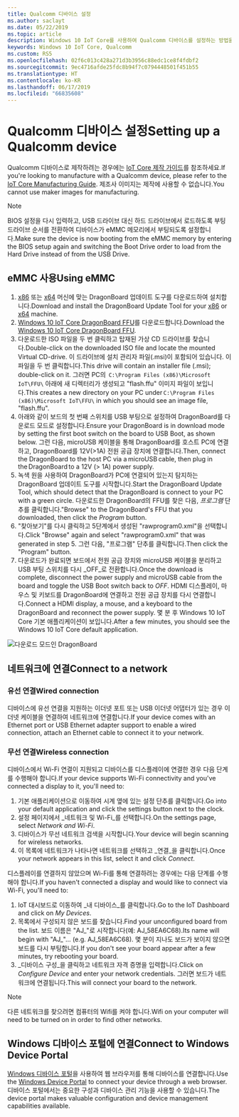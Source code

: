 ```yaml
---
title: Qualcomm 디바이스 설정
ms.author: saclayt
ms.date: 05/22/2019
ms.topic: article
description: Windows 10 IoT Core를 사용하여 Qualcomm 디바이스를 설정하는 방법을 알아봅니다.
keywords: Windows 10 IoT Core, Qualcomm
ms.custom: RS5
ms.openlocfilehash: 02f6c013c428a271d3b3956c88edc1ce8f4fdbf2
ms.sourcegitcommit: 9ec4716afde25fdc8b94f7c0794448501f451b55
ms.translationtype: HT
ms.contentlocale: ko-KR
ms.lasthandoff: 06/17/2019
ms.locfileid: "66835608"
---
```

# <a name="setting-up-a-qualcomm-device"></a><span data-ttu-id="9a5c5-104">Qualcomm 디바이스 설정</span><span class="sxs-lookup"><span data-stu-id="9a5c5-104">Setting up a Qualcomm device</span></span>

<span data-ttu-id="9a5c5-105">Qualcomm 디바이스로 제작하려는 경우에는 [IoT Core 제작 가이드](https://docs.microsoft.com/en-us/windows-hardware/manufacture/iot/iot-core-manufacturing-guide)를 참조하세요.</span><span class="sxs-lookup"><span data-stu-id="9a5c5-105">If you're looking to manufacture with a Qualcomm device, please refer to the [IoT Core Manufacturing Guide](https://docs.microsoft.com/en-us/windows-hardware/manufacture/iot/iot-core-manufacturing-guide).</span></span> <span data-ttu-id="9a5c5-106">제조사 이미지는 제작에 사용할 수 없습니다.</span><span class="sxs-lookup"><span data-stu-id="9a5c5-106">You cannot use maker images for manufacturing.</span></span>

> [!NOTE]
> <span data-ttu-id="9a5c5-107">BIOS 설정을 다시 입력하고, USB 드라이브 대신 하드 드라이브에서 로드하도록 부팅 드라이브 순서를 전환하여 디바이스가 eMMC 메모리에서 부팅되도록 설정합니다.</span><span class="sxs-lookup"><span data-stu-id="9a5c5-107">Make sure the device is now booting from the eMMC memory by entering the BIOS setup again and switching the Boot Drive order to load from the Hard Drive instead of from the USB Drive.</span></span>

## <a name="using-emmc"></a><span data-ttu-id="9a5c5-108">eMMC 사용</span><span class="sxs-lookup"><span data-stu-id="9a5c5-108">Using eMMC</span></span>

1. <span data-ttu-id="9a5c5-109">[x86](https://developer.qualcomm.com/download/db410c/windows-10-iot-update-tool-dragonboard-410c-x86.zip) 또는 [x64](https://developer.qualcomm.com/download/db410c/windows-10-iot-update-tool-dragonboard-410c-x64.zip) 머신에 맞는 DragonBoard 업데이트 도구를 다운로드하여 설치합니다.</span><span class="sxs-lookup"><span data-stu-id="9a5c5-109">Download and install the DragonBoard Update Tool for your [x86](https://developer.qualcomm.com/download/db410c/windows-10-iot-update-tool-dragonboard-410c-x86.zip) or [x64](https://developer.qualcomm.com/download/db410c/windows-10-iot-update-tool-dragonboard-410c-x64.zip) machine.</span></span>
2. <span data-ttu-id="9a5c5-110">[Windows 10 IoT Core DragonBoard FFU](https://docs.microsoft.com/en-us/windows/iot-core/downloads)를 다운로드합니다.</span><span class="sxs-lookup"><span data-stu-id="9a5c5-110">Download the [Windows 10 IoT Core DragonBoard FFU](https://docs.microsoft.com/en-us/windows/iot-core/downloads).</span></span>
3. <span data-ttu-id="9a5c5-111">다운로드한 ISO 파일을 두 번 클릭하고 탑재된 가상 CD 드라이브를 찾습니다.</span><span class="sxs-lookup"><span data-stu-id="9a5c5-111">Double-click on the downloaded ISO file and locate the mounted Virtual CD-drive.</span></span> <span data-ttu-id="9a5c5-112">이 드라이브에 설치 관리자 파일(.msi)이 포함되어 있습니다. 이 파일을 두 번 클릭합니다.</span><span class="sxs-lookup"><span data-stu-id="9a5c5-112">This drive will contain an installer file (.msi); double-click on it.</span></span> <span data-ttu-id="9a5c5-113">그러면 PC의  `C:\Program Files (x86)\Microsoft IoT\FFU\` 아래에 새 디렉터리가 생성되고 "flash.ffu" 이미지 파일이 보입니다.</span><span class="sxs-lookup"><span data-stu-id="9a5c5-113">This creates a new directory on your PC under `C:\Program Files (x86)\Microsoft IoT\FFU\` in which you should see an image file, "flash.ffu".</span></span>
4. <span data-ttu-id="9a5c5-114">아래와 같이 보드의 첫 번째 스위치를 USB 부팅으로 설정하여 DragonBoard를 다운로드 모드로 설정합니다.</span><span class="sxs-lookup"><span data-stu-id="9a5c5-114">Ensure your DragonBoard is in download mode by setting the first boot switch on the board to USB Boot, as shown below.</span></span> <span data-ttu-id="9a5c5-115">그런 다음, microUSB 케이블을 통해 DragonBoard를 호스트 PC에 연결하고, DragonBoard를 12V(>1A) 전원 공급 장치에 연결합니다.</span><span class="sxs-lookup"><span data-stu-id="9a5c5-115">Then, connect the DragonBoard to the host PC via a microUSB cable, then plug in the DragonBoard to a 12V (> 1A) power supply.</span></span>
5. <span data-ttu-id="9a5c5-116">녹색 원을 사용하여 DragonBoard가 PC에 연결되어 있는지 탐지하는 DragonBoard 업데이트 도구를 시작합니다.</span><span class="sxs-lookup"><span data-stu-id="9a5c5-116">Start the DragonBoard Update Tool, which should detect that the DragonBoard is connect to your PC with a green circle.</span></span> <span data-ttu-id="9a5c5-117">다운로드한 DragonBoard의 FFU를 찾은 다음, _프로그램_ 단추를 클릭합니다.</span><span class="sxs-lookup"><span data-stu-id="9a5c5-117">"Browse" to the DragonBoard's FFU that you downloaded, then click the _Program_ button.</span></span>
6. <span data-ttu-id="9a5c5-118">"찾아보기"를 다시 클릭하고 5단계에서 생성된 "rawprogram0.xml"을 선택합니다.</span><span class="sxs-lookup"><span data-stu-id="9a5c5-118">Click "Browse" again and select "rawprogram0.xml" that was generated in step 5.</span></span> <span data-ttu-id="9a5c5-119">그런 다음, "프로그램" 단추를 클릭합니다.</span><span class="sxs-lookup"><span data-stu-id="9a5c5-119">Then click the "Program" button.</span></span>
7. <span data-ttu-id="9a5c5-120">다운로드가 완료되면 보드에서 전원 공급 장치와 microUSB 케이블을 분리하고 USB 부팅 스위치를 다시 _OFF_로 전환합니다.</span><span class="sxs-lookup"><span data-stu-id="9a5c5-120">Once the download is complete, disconnect the power supply and microUSB cable from the board and toggle the USB Boot switch back to _OFF_.</span></span> <span data-ttu-id="9a5c5-121">HDMI 디스플레이, 마우스 및 키보드를 DragonBoard에 연결하고 전원 공급 장치를 다시 연결합니다.</span><span class="sxs-lookup"><span data-stu-id="9a5c5-121">Connect a HDMI display, a mouse, and a keyboard to the DragonBoard and reconnect the power supply.</span></span> <span data-ttu-id="9a5c5-122">몇 분 후 Windows 10 IoT Core 기본 애플리케이션이 보입니다.</span><span class="sxs-lookup"><span data-stu-id="9a5c5-122">After a few minutes, you should see the Windows 10 IoT Core default application.</span></span> 

![다운로드 모드인 DragonBoard](../media/DeviceSetup/db1.png)

## <a name="connect-to-a-network"></a><span data-ttu-id="9a5c5-124">네트워크에 연결</span><span class="sxs-lookup"><span data-stu-id="9a5c5-124">Connect to a network</span></span>

### <a name="wired-connection"></a><span data-ttu-id="9a5c5-125">유선 연결</span><span class="sxs-lookup"><span data-stu-id="9a5c5-125">Wired connection</span></span>
<span data-ttu-id="9a5c5-126">디바이스에 유선 연결을 지원하는 이더넷 포트 또는 USB 이더넷 어댑터가 있는 경우 이더넷 케이블을 연결하여 네트워크에 연결합니다.</span><span class="sxs-lookup"><span data-stu-id="9a5c5-126">If your device comes with an Ethernet port or USB Ethernet adapter support to enable a wired connection, attach an Ethernet cable to connect it to your network.</span></span>

### <a name="wireless-connection"></a><span data-ttu-id="9a5c5-127">무선 연결</span><span class="sxs-lookup"><span data-stu-id="9a5c5-127">Wireless connection</span></span>
<span data-ttu-id="9a5c5-128">디바이스에서 Wi-Fi 연결이 지원되고 디바이스를 디스플레이에 연결한 경우 다음 단계를 수행해야 합니다.</span><span class="sxs-lookup"><span data-stu-id="9a5c5-128">If your device supports Wi-Fi connectivity and you've connected a display to it, you'll need to:</span></span>

1. <span data-ttu-id="9a5c5-129">기본 애플리케이션으로 이동하여 시계 옆에 있는 설정 단추를 클릭합니다.</span><span class="sxs-lookup"><span data-stu-id="9a5c5-129">Go into your default application and click the settings button next to the clock.</span></span>
2. <span data-ttu-id="9a5c5-130">설정 페이지에서 _네트워크 및 Wi-Fi_를 선택합니다.</span><span class="sxs-lookup"><span data-stu-id="9a5c5-130">On the settings page, select _Network and Wi-Fi_.</span></span>
3. <span data-ttu-id="9a5c5-131">디바이스가 무선 네트워크 검색을 시작합니다.</span><span class="sxs-lookup"><span data-stu-id="9a5c5-131">Your device will begin scanning for wireless networks.</span></span>
4. <span data-ttu-id="9a5c5-132">이 목록에 네트워크가 나타나면 네트워크를 선택하고 _연결_을 클릭합니다.</span><span class="sxs-lookup"><span data-stu-id="9a5c5-132">Once your network appears in this list, select it and click _Connect_.</span></span>

<span data-ttu-id="9a5c5-133">디스플레이를 연결하지 않았으며 Wi-Fi를 통해 연결하려는 경우에는 다음 단계를 수행해야 합니다.</span><span class="sxs-lookup"><span data-stu-id="9a5c5-133">If you haven't connected a display and would like to connect via Wi-Fi, you'll need to:</span></span>

1. <span data-ttu-id="9a5c5-134">IoT 대시보드로 이동하여 _내 디바이스_를 클릭합니다.</span><span class="sxs-lookup"><span data-stu-id="9a5c5-134">Go to the IoT Dashboard and click on _My Devices_.</span></span>
2. <span data-ttu-id="9a5c5-135">목록에서 구성되지 않은 보드를 찾습니다.</span><span class="sxs-lookup"><span data-stu-id="9a5c5-135">Find your unconfigured board from the list.</span></span> <span data-ttu-id="9a5c5-136">보드 이름은 "AJ_"로 시작합니다(예: AJ_58EA6C68).</span><span class="sxs-lookup"><span data-stu-id="9a5c5-136">Its name will begin with "AJ_"... (e.g. AJ_58EA6C68).</span></span> <span data-ttu-id="9a5c5-137">몇 분이 지나도 보드가 보이지 않으면 보드를 다시 부팅합니다.</span><span class="sxs-lookup"><span data-stu-id="9a5c5-137">If you don't see your board appear after a few minutes, try rebooting your board.</span></span>
3. <span data-ttu-id="9a5c5-138">_디바이스 구성_을 클릭하고 네트워크 자격 증명을 입력합니다.</span><span class="sxs-lookup"><span data-stu-id="9a5c5-138">Click on _Configure Device_ and enter your network credentials.</span></span> <span data-ttu-id="9a5c5-139">그러면 보드가 네트워크에 연결됩니다.</span><span class="sxs-lookup"><span data-stu-id="9a5c5-139">This will connect your board to the network.</span></span>

> [!NOTE]
> <span data-ttu-id="9a5c5-140">다른 네트워크를 찾으려면 컴퓨터의 Wifi를 켜야 합니다.</span><span class="sxs-lookup"><span data-stu-id="9a5c5-140">Wifi on your computer will need to be turned on in order to find other networks.</span></span>

## <a name="connect-to-windows-device-portal"></a><span data-ttu-id="9a5c5-141">Windows 디바이스 포털에 연결</span><span class="sxs-lookup"><span data-stu-id="9a5c5-141">Connect to Windows Device Portal</span></span>

<span data-ttu-id="9a5c5-142">[Windows 디바이스 포털](../manage-your-device/DevicePortal.md)을 사용하여 웹 브라우저를 통해 디바이스를 연결합니다.</span><span class="sxs-lookup"><span data-stu-id="9a5c5-142">Use the [Windows Device Portal](../manage-your-device/DevicePortal.md) to connect your device through a web browser.</span></span> <span data-ttu-id="9a5c5-143">디바이스 포털에서는 중요한 구성과 디바이스 관리 기능을 사용할 수 있습니다.</span><span class="sxs-lookup"><span data-stu-id="9a5c5-143">The device portal makes valuable configuration and device management capabilities available.</span></span> 



